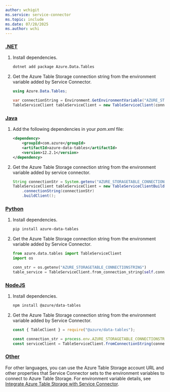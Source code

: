 ```yaml
---
author: wchigit
ms.service: service-connector
ms.topic: include
ms.date: 07/28/2025
ms.author: wchi
---
```


### [.NET](#tab/dotnet)

1. Install dependencies.

    ```bash
    dotnet add package Azure.Data.Tables
    ```

1. Get the Azure Table Storage connection string from the environment variable added by Service Connector.

    ```csharp
    using Azure.Data.Tables;
    
    var connectionString = Environment.GetEnvironmentVariable("AZURE_STORAGETABLE_CONNECTIONSTRING");
    TableServiceClient tableServiceClient = new TableServiceClient(connectionString);
    ```

### [Java](#tab/java)

1. Add the following dependencies in your *pom.xml* file:

    ```xml
    <dependency>
        <groupId>com.azure</groupId>
        <artifactId>azure-data-tables</artifactId>
        <version>12.2.1</version>
    </dependency>
    ```

1. Get the Azure Table Storage connection string from the environment variable added by service connector.

    ```java
    String connectionStr = System.getenv("AZURE_STORAGETABLE_CONNECTIONSTRING");
    TableServiceClient tableServiceClient = new TableServiceClientBuilder()
        .connectionString(connectionStr)
        .buildClient();
    ```

### [Python](#tab/python)
1. Install dependencies.

    ```bash
    pip install azure-data-tables
    ```

1. Get the Azure Table Storage connection string from the environment variable added by Service Connector.

    ```python
    from azure.data.tables import TableServiceClient
    import os
    
    conn_str = os.getenv("AZURE_STORAGETABLE_CONNECTIONSTRING")
    table_service = TableServiceClient.from_connection_string(self.conn_str)
    ```

### [NodeJS](#tab/nodejs)
1. Install dependencies.

    ```bash
    npm install @azure/data-tables
    ```

1. Get the Azure Table Storage connection string from the environment variable added by Service Connector.

    ```javascript
    const { TableClient } = require("@azure/data-tables");

    const connection_str = process.env.AZURE_STORAGETABLE_CONNECTIONSTRING;
    const serviceClient = TableServiceClient.fromConnectionString(connection_str);
    ```

### [Other](#tab/none)
For other languages, you can use the Azure Table Storage account URL and other properties that Service Connector sets to the environment variables to connect to Azure Table Storage. For environment variable details, see [Integrate Azure Table Storage with Service Connector](../how-to-integrate-storage-table.md).